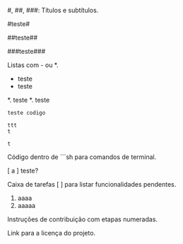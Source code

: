 #, ##, ###: Títulos e subtítulos.

#teste#

##teste##

###teste###

Listas com - ou *.

- teste
- teste

*. teste
*. teste


```teste codigo```
```
ttt
t

t
```

Código dentro de ```sh para comandos de terminal.

[ a ] teste?


Caixa de tarefas [ ] para listar funcionalidades pendentes.

1. aaaa
2. aaaaa

Instruções de contribuição com etapas numeradas.



Link para a licença do projeto.
